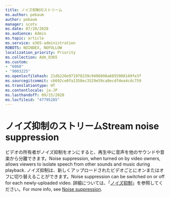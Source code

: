 ```yaml
---
title: ノイズ抑制のストリーム
ms.author: pebaum
author: pebaum
manager: scotv
ms.date: 07/20/2020
ms.audience: Admin
ms.topic: article
ms.service: o365-administration
ROBOTS: NOINDEX, NOFOLLOW
localization_priority: Priority
ms.collection: Adm_O365
ms.custom:
- "6068"
- "9003225"
ms.openlocfilehash: 21db226e971978239c9496898a6855988149fe3f
ms.sourcegitcommit: c6692ce0fa1358ec3529e59ca0ecdfdea4cdc759
ms.translationtype: HT
ms.contentlocale: ja-JP
ms.lasthandoff: 09/15/2020
ms.locfileid: "47795285"
---
```

# <a name="stream-noise-suppression"></a><span data-ttu-id="264a3-102">ノイズ抑制のストリーム</span><span class="sxs-lookup"><span data-stu-id="264a3-102">Stream noise suppression</span></span>

<span data-ttu-id="264a3-103">ビデオの所有者がノイズ抑制をオンにすると、再生中に音声を他のサウンドや音楽から分離できます。</span><span class="sxs-lookup"><span data-stu-id="264a3-103">Noise suppression, when turned on by video owners, allows viewers to isolate speech from other sounds and music during playback.</span></span> <span data-ttu-id="264a3-104">ノイズ抑制は、新しくアップロードされたビデオごとにオンまたはオフに切り替えることができます。</span><span class="sxs-lookup"><span data-stu-id="264a3-104">Noise suppression can be switched on or off for each newly-uploaded video.</span></span> <span data-ttu-id="264a3-105">詳細については、「[ノイズ抑制](https://docs.microsoft.com/stream/noise-suppression)」を参照してください。</span><span class="sxs-lookup"><span data-stu-id="264a3-105">For more info, see [Noise suppression](https://docs.microsoft.com/stream/noise-suppression).</span></span>